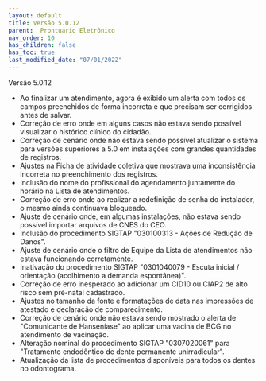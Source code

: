 ```yaml
---
layout: default
title: Versão 5.0.12
parent:  Prontuário Eletrônico
nav_order: 10
has_children: false
has_toc: true
last_modified_date: "07/01/2022"
---
```


Versão 5.0.12

* Ao finalizar um atendimento, agora é exibido um alerta com todos os campos preenchidos de forma incorreta e que precisam ser corrigidos antes de salvar.
* Correção de erro onde em alguns casos não estava sendo possível visualizar o histórico clínico do cidadão.
* Correção de cenário onde não estava sendo possível atualizar o sistema para versões superiores a 5.0 em instalações com grandes quantidades de registros.
* Ajustes na Ficha de atividade coletiva que mostrava uma inconsistência incorreta no preenchimento dos registros.
* Inclusão do nome do profissional do agendamento juntamente do horário na Lista de atendimentos.
* Correção de erro onde ao realizar a redefinição de senha do instalador, o mesmo ainda continuava bloqueado.
* Ajuste de cenário onde, em algumas instalações, não estava sendo possível importar arquivos de CNES do CEO.
* Inclusão do procedimento SIGTAP "030100313 - Ações de Redução de Danos".
* Ajuste de cenário onde o filtro de Equipe da Lista de atendimentos não estava funcionando corretamente.
* Inativação do procedimento SIGTAP "0301040079 - Escuta inicial / orientação (acolhimento a demanda espontânea)".
* Correção de erro inesperado ao adicionar um CID10 ou CIAP2 de alto risco sem pré-natal cadastrado.
* Ajustes no tamanho da fonte e formatações de data nas impressões de atestado e declaração de comparecimento.
* Correção de cenário onde não estava sendo mostrado o alerta de "Comunicante de Hanseníase" ao aplicar uma vacina de BCG no atendimento de vacinação.
* Alteração nominal do procedimento SIGTAP "0307020061" para "Tratamento endodôntico de dente permanente unirradicular".
* Atualização da lista de procedimentos disponíveis para todos os dentes no odontograma.

